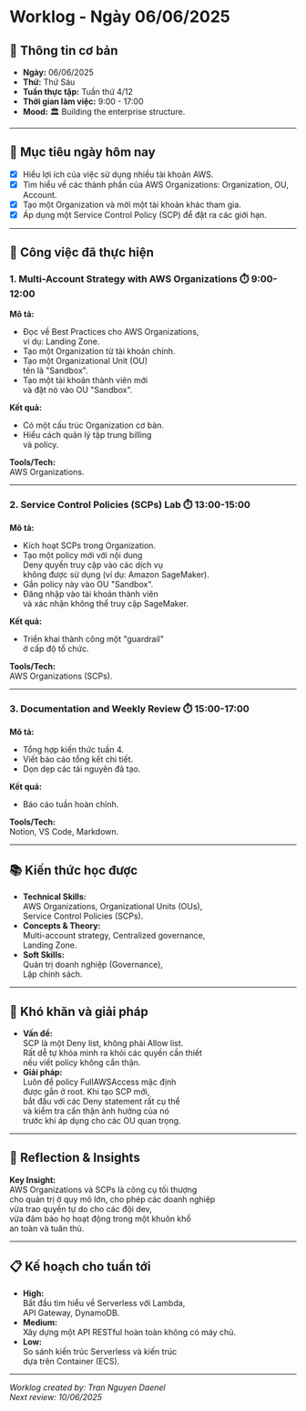 # Worklog - Ngày 06/06/2025

## 📅 Thông tin cơ bản

- **Ngày:** 06/06/2025  
- **Thứ:** Thứ Sáu  
- **Tuần thực tập:** Tuần thứ 4/12  
- **Thời gian làm việc:** 9:00 - 17:00  
- **Mood:** 🏛️ Building the enterprise structure.

---

## 🎯 Mục tiêu ngày hôm nay

- [x] Hiểu lợi ích của việc sử dụng nhiều tài khoản AWS.
- [x] Tìm hiểu về các thành phần của AWS Organizations: Organization, OU, Account.
- [x] Tạo một Organization và mời một tài khoản khác tham gia.
- [x] Áp dụng một Service Control Policy (SCP) để đặt ra các giới hạn.

---

## 💼 Công việc đã thực hiện

### 1. Multi-Account Strategy with AWS Organizations ⏱️ 9:00-12:00

**Mô tả:**
- Đọc về Best Practices cho AWS Organizations,  
    ví dụ: Landing Zone.
- Tạo một Organization từ tài khoản chính.
- Tạo một Organizational Unit (OU)  
    tên là "Sandbox".
- Tạo một tài khoản thành viên mới  
    và đặt nó vào OU "Sandbox".

**Kết quả:**
- Có một cấu trúc Organization cơ bản.
- Hiểu cách quản lý tập trung billing  
    và policy.

**Tools/Tech:**  
AWS Organizations.

---

### 2. Service Control Policies (SCPs) Lab ⏱️ 13:00-15:00

**Mô tả:**
- Kích hoạt SCPs trong Organization.
- Tạo một policy mới với nội dung  
    Deny quyền truy cập vào các dịch vụ  
    không được sử dụng (ví dụ: Amazon SageMaker).
- Gắn policy này vào OU "Sandbox".
- Đăng nhập vào tài khoản thành viên  
    và xác nhận không thể truy cập SageMaker.

**Kết quả:**
- Triển khai thành công một "guardrail"  
    ở cấp độ tổ chức.

**Tools/Tech:**  
AWS Organizations (SCPs).

---

### 3. Documentation and Weekly Review ⏱️ 15:00-17:00

**Mô tả:**
- Tổng hợp kiến thức tuần 4.
- Viết báo cáo tổng kết chi tiết.
- Dọn dẹp các tài nguyên đã tạo.

**Kết quả:**
- Báo cáo tuần hoàn chỉnh.

**Tools/Tech:**  
Notion, VS Code, Markdown.

---

## 📚 Kiến thức học được

- **Technical Skills:**  
    AWS Organizations, Organizational Units (OUs),  
    Service Control Policies (SCPs).
- **Concepts & Theory:**  
    Multi-account strategy, Centralized governance,  
    Landing Zone.
- **Soft Skills:**  
    Quản trị doanh nghiệp (Governance),  
    Lập chính sách.

---

## 🚧 Khó khăn và giải pháp

- **Vấn đề:**  
    SCP là một Deny list, không phải Allow list.  
    Rất dễ tự khóa mình ra khỏi các quyền cần thiết  
    nếu viết policy không cẩn thận.
- **Giải pháp:**  
    Luôn để policy FullAWSAccess mặc định  
    được gắn ở root. Khi tạo SCP mới,  
    bắt đầu với các Deny statement rất cụ thể  
    và kiểm tra cẩn thận ảnh hưởng của nó  
    trước khi áp dụng cho các OU quan trọng.

---

## 💭 Reflection & Insights

**Key Insight:**  
AWS Organizations và SCPs là công cụ tối thượng  
cho quản trị ở quy mô lớn, cho phép các doanh nghiệp  
vừa trao quyền tự do cho các đội dev,  
vừa đảm bảo họ hoạt động trong một khuôn khổ  
an toàn và tuân thủ.

---

## 📋 Kế hoạch cho tuần tới

- **High:**  
    Bắt đầu tìm hiểu về Serverless với Lambda,  
    API Gateway, DynamoDB.
- **Medium:**  
    Xây dựng một API RESTful hoàn toàn không có máy chủ.
- **Low:**  
    So sánh kiến trúc Serverless và kiến trúc  
    dựa trên Container (ECS).

---

*Worklog created by: Tran Nguyen Daenel*  
*Next review: 10/06/2025*